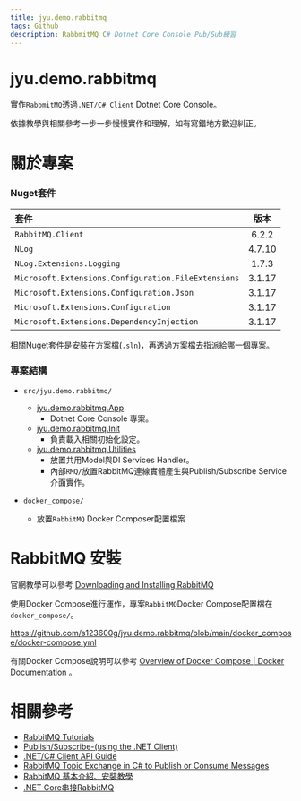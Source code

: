 ```yaml
---
title: jyu.demo.rabbitmq
tags: Github
description: RabbmitMQ C# Dotnet Core Console Pub/Sub練習
---
```


# jyu.demo.rabbitmq

實作`RabbmitMQ`透過`.NET/C# Client` Dotnet Core Console。

依據教學與相關參考一步一步慢慢實作和理解，如有寫錯地方歡迎糾正。

# 關於專案

### Nuget套件
| 套件                                                |  版本  |
|:--------------------------------------------------- |:------:|
| `RabbitMQ.Client`                                   | 6.2.2  |
| `NLog`                                              | 4.7.10 |
| `NLog.Extensions.Logging`                           | 1.7.3 |
| `Microsoft.Extensions.Configuration.FileExtensions` | 3.1.17 |
| `Microsoft.Extensions.Configuration.Json`           | 3.1.17 |
| `Microsoft.Extensions.Configuration`                | 3.1.17 |
| `Microsoft.Extensions.DependencyInjection`          | 3.1.17 |

相關Nuget套件是安裝在方案檔(`.sln`)，再透過方案檔去指派給哪一個專案。

### 專案結構

* `src/jyu.demo.rabbitmq/`
  - [jyu.demo.rabbitmq.App](https://github.com/s123600g/jyu.demo.rabbitmq/tree/main/src/jyu.demo.rabbitmq/jyu.demo.rabbitmq.App)
    - Dotnet Core Console 專案。
  - [jyu.demo.rabbitmq.Init](https://github.com/s123600g/jyu.demo.rabbitmq/tree/main/src/jyu.demo.rabbitmq/jyu.demo.rabbitmq.Init)
    - 負責載入相關初始化設定。
  - [jyu.demo.rabbitmq.Utilities](https://github.com/s123600g/jyu.demo.rabbitmq/tree/main/src/jyu.demo.rabbitmq/jyu.demo.rabbitmq.Utilities)
    - 放置共用Model與DI Services Handler。 
    - 內部`RMQ/`放置RabbitMQ連線實體產生與Publish/Subscribe Service介面實作。

* `docker_compose/`
  - 放置`RabbitMQ` Docker Composer配置檔案

# RabbitMQ 安裝

官網教學可以參考 [Downloading and Installing RabbitMQ](https://www.rabbitmq.com/download.html)

使用Docker Compose進行運作，專案`RabbitMQ`Docker Compose配置檔在`docker_compose/`。

https://github.com/s123600g/jyu.demo.rabbitmq/blob/main/docker_compose/docker-compose.yml

有關Docker Compose說明可以參考
[Overview of Docker Compose | Docker Documentation](https://docs.docker.com/compose/) 。


# 相關參考

* [RabbitMQ Tutorials](https://www.rabbitmq.com/getstarted.html)
* [Publish/Subscribe-(using the .NET Client)](https://www.rabbitmq.com/tutorials/tutorial-three-dotnet.html)
* [.NET/C# Client API Guide](https://www.rabbitmq.com/dotnet-api-guide.html#consuming-async)
* [RabbitMQ Topic Exchange in C# to Publish or Consume Messages](https://www.tutlane.com/tutorial/rabbitmq/csharp-rabbitmq-topic-exchange)
* [RabbitMQ 基本介紹、安裝教學](https://kucw.github.io/blog/2020/11/rabbitmq/)
* [.NET Core串接RabbitMQ](https://blog.gofa.cloud/Article/post/3bd2DrL6)


